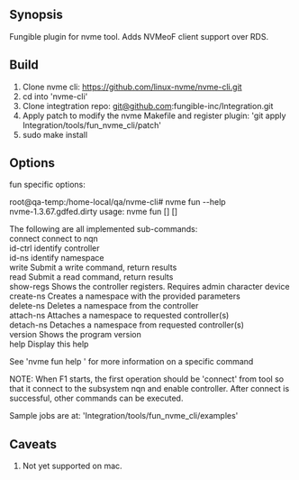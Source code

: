 ## Synopsis

Fungible plugin for nvme tool. Adds NVMeoF client support over RDS.

## Build

1. Clone nvme cli: https://github.com/linux-nvme/nvme-cli.git
2. cd into 'nvme-cli' 
3. Clone integtration repo: git@github.com:fungible-inc/Integration.git
4. Apply patch to modify the  nvme Makefile and register plugin:
	 'git apply Integration/tools/fun_nvme_cli/patch'   
5. sudo make install

## Options

fun specific options:

root@qa-temp:/home-local/qa/nvme-cli# nvme fun --help  
nvme-1.3.67.gdfed.dirty 
usage: nvme fun <command> [<device>] [<args>] 

The following are all implemented sub-commands:  
  connect         connect to nqn  
  id-ctrl         identify controller  
  id-ns           identify namespace  
  write           Submit a write command, return results  
  read            Submit a read command, return results  
  show-regs       Shows the controller registers. Requires admin character device  
  create-ns       Creates a namespace with the provided parameters  
  delete-ns       Deletes a namespace from the controller  
  attach-ns       Attaches a namespace to requested controller(s)  
  detach-ns       Detaches a namespace from requested controller(s)  
  version         Shows the program version  
  help            Display this help  

See 'nvme fun help <command>' for more information on a specific command


NOTE: When F1 starts, the first operation should be 'connect' from tool  so that it connect to
the subsystem nqn and enable controller. After connect is successful, other commands can
be executed.

Sample jobs are at: 'Integration/tools/fun_nvme_cli/examples'

## Caveats

1. Not yet supported on mac.


